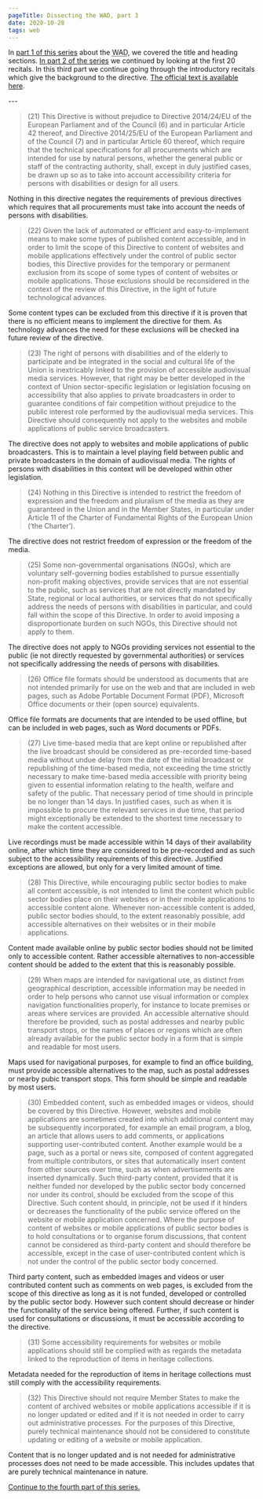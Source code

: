 ```yaml
---
pageTitle: Dissecting the WAD, part 3
date: 2020-10-28
tags: web
---
```


<p>In <a href="/posts/dissecting-the-wad-part-1/">part 1 of this series</a> about the <abbr title="Web Accessibility Directive">WAD</abbr>, we covered the title and heading sections. <a href="/posts/dissecting-the-wad-part-2/">In part 2 of the series</a> we continued by looking at the first 20 recitals. In this third part we continue going through the introductory recitals which give the background to the directive. <a href="https://eur-lex.europa.eu/eli/dir/2016/2102/oj">The official text is available here</a>.</p>
---

<blockquote><p>(21) This Directive is without prejudice to Directive 2014/24/EU of the European Parliament and of the Council (6) and in particular Article 42 thereof, and Directive 2014/25/EU of the European Parliament and of the Council (7) and in particular Article 60 thereof, which require that the technical specifications for all procurements which are intended for use by natural persons, whether the general public or staff of the contracting authority, shall, except in duly justified cases, be drawn up so as to take into account accessibility criteria for persons with disabilities or design for all users.</p></blockquote>

<p>Nothing in this directive negates the requirements of previous directives which requires that all procurements must take into account the needs of persons with disabilities.</p>

<blockquote><p>(22) Given the lack of automated or efficient and easy-to-implement means to make some types of published content accessible, and in order to limit the scope of this Directive to content of websites and mobile applications effectively under the control of public sector bodies, this Directive provides for the temporary or permanent exclusion from its scope of some types of content of websites or mobile applications. Those exclusions should be reconsidered in the context of the review of this Directive, in the light of future technological advances.</p></blockquote>

<p>Some content types can be excluded from this directive if it is proven that there is no efficient means to implement the directive for them.  As technology advances the need for these exclusions will be checked ina future review of the directive.</p>

<blockquote><p>(23) The right of persons with disabilities and of the elderly to participate and be integrated in the social and cultural life of the Union is inextricably linked to the provision of accessible audiovisual media services. However, that right may be better developed in the context of Union sector-specific legislation or legislation focusing on accessibility that also applies to private broadcasters in order to guarantee conditions of fair competition without prejudice to the public interest role performed by the audiovisual media services. This Directive should consequently not apply to the websites and mobile applications of public service broadcasters.</p></blockquote>

<p>The directive does not apply to websites and mobile applications of public broadcasters.  This is to maintain a level playing field between public and private broadcasters in the domain of audiovisual media. The rights of persons with disabilities in this context will be developed within other legislation.</p>

<blockquote><p>(24) Nothing in this Directive is intended to restrict the freedom of expression and the freedom and pluralism of the media as they are guaranteed in the Union and in the Member States, in particular under Article 11 of the Charter of Fundamental Rights of the European Union (‘the Charter’).</p></blockquote>

<p>The directive does not restrict freedom of expression or the freedom of the media.</p>

<blockquote><p>(25) Some non-governmental organisations (NGOs), which are voluntary self-governing bodies established to pursue essentially non-profit making objectives, provide services that are not essential to the public, such as services that are not directly mandated by State, regional or local authorities, or services that do not specifically address the needs of persons with disabilities in particular, and could fall within the scope of this Directive. In order to avoid imposing a disproportionate burden on such NGOs, this Directive should not apply to them.</p></blockquote>

<p>The directive does not apply to NGOs providing services not essential to the public (ie not directly requested by governmental authorities) or services not specifically addressing the needs of persons with disabilities.</p>

<blockquote><p>(26) Office file formats should be understood as documents that are not intended primarily for use on the web and that are included in web pages, such as Adobe Portable Document Format (PDF), Microsoft Office documents or their (open source) equivalents.</p></blockquote>

<p>Office file formats are documents that are intended to be used offline, but can be included in web pages, such as Word documents or PDFs.</p>

<blockquote><p>(27) Live time-based media that are kept online or republished after the live broadcast should be considered as pre-recorded time-based media without undue delay from the date of the initial broadcast or republishing of the time-based media, not exceeding the time strictly necessary to make time-based media accessible with priority being given to essential information relating to the health, welfare and safety of the public. That necessary period of time should in principle be no longer than 14 days. In justified cases, such as when it is impossible to procure the relevant services in due time, that period might exceptionally be extended to the shortest time necessary to make the content accessible.</p></blockquote>

<p>Live recordings must be made accessible within 14 days of their availability online, after which time they are considered to be pre-recorded and as such subject to the accessibility requirements of this directive. Justified exceptions are allowed, but only for a very limited amount of time.</p>

<blockquote><p>(28) This Directive, while encouraging public sector bodies to make all content accessible, is not intended to limit the content which public sector bodies place on their websites or in their mobile applications to accessible content alone. Whenever non-accessible content is added, public sector bodies should, to the extent reasonably possible, add accessible alternatives on their websites or in their mobile applications.</p></blockquote>

<p>Content made available online by public sector bodies should not be limited only to accessible content. Rather accessible alternatives to non-accessible content should be added to the extent that this is reasonably possible.</p>

<blockquote><p>(29) When maps are intended for navigational use, as distinct from geographical description, accessible information may be needed in order to help persons who cannot use visual information or complex navigation functionalities properly, for instance to locate premises or areas where services are provided. An accessible alternative should therefore be provided, such as postal addresses and nearby public transport stops, or the names of places or regions which are often already available for the public sector body in a form that is simple and readable for most users.</p></blockquote>

<p>Maps used for navigational purposes, for example to find an office building, must provide accessible alternatives to the map, such as postal addresses or nearby pubic transport stops. This form should be simple and readable by most users.</p>

<blockquote><p>(30) Embedded content, such as embedded images or videos, should be covered by this Directive. However, websites and mobile applications are sometimes created into which additional content may be subsequently incorporated, for example an email program, a blog, an article that allows users to add comments, or applications supporting user-contributed content. Another example would be a page, such as a portal or news site, composed of content aggregated from multiple contributors, or sites that automatically insert content from other sources over time, such as when advertisements are inserted dynamically. Such third-party content, provided that it is neither funded nor developed by the public sector body concerned nor under its control, should be excluded from the scope of this Directive. Such content should, in principle, not be used if it hinders or decreases the functionality of the public service offered on the website or mobile application concerned. Where the purpose of content of websites or mobile applications of public sector bodies is to hold consultations or to organise forum discussions, that content cannot be considered as third-party content and should therefore be accessible, except in the case of user-contributed content which is not under the control of the public sector body concerned.</p></blockquote>

<p>Third party content, such as embedded images and videos or user contributed content such as comments on web pages, is excluded from the scope of this directive as long as it is not funded, developed or controlled by the public sector body. However such content should decrease or hinder the functionality of the service being offered. Further, if such content is used for consultations or discussions, it must be accessible according to the directive.</p>

<blockquote><p>(31) Some accessibility requirements for websites or mobile applications should still be complied with as regards the metadata linked to the reproduction of items in heritage collections.</p></blockquote>

<p>Metadata needed for the reproduction of items in heritage collections must still comply with the accessibility requirements.</p>

<blockquote><p>(32) This Directive should not require Member States to make the content of archived websites or mobile applications accessible if it is no longer updated or edited and if it is not needed in order to carry out administrative processes. For the purposes of this Directive, purely technical maintenance should not be considered to constitute updating or editing of a website or mobile application.</p></blockquote>

<p>Content that is no longer updated and is not needed for administrative processes does not need to be made accessible. This includes updates that are purely technical maintenance in nature.</p>

<p><a href="/posts/dissecting-the-wad-part-4/">Continue to the fourth part of this series.</a></p>